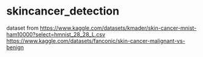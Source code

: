 # skincancer_detection

dataset from https://www.kaggle.com/datasets/kmader/skin-cancer-mnist-ham10000?select=hmnist_28_28_L.csv
https://www.kaggle.com/datasets/fanconic/skin-cancer-malignant-vs-benign

